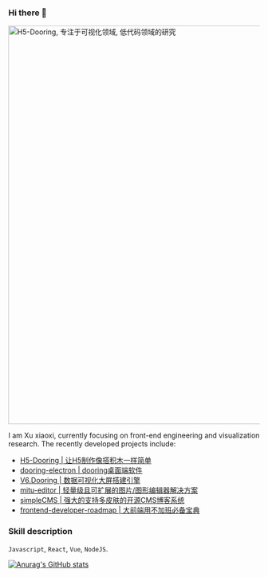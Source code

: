### Hi there 👋
<img src="http://cdn.dooring.cn/dr/blog.png" width=800 alt="H5-Dooring, 专注于可视化领域, 低代码领域的研究" />

I am Xu xiaoxi, currently focusing on front-end engineering and visualization research. The recently developed projects include:

- [H5-Dooring | 让H5制作像搭积木一样简单](https://github.com/MrXujiang/h5-Dooring)
- [dooring-electron | dooring桌面端软件](https://github.com/MrXujiang/dooring-electron-lowcode)
- [V6.Dooring | 数据可视化大屏搭建引擎](http://v6.dooring.cn/beta)
- [mitu-editor | 轻量级且可扩展的图片/图形编辑器解决方案](https://github.com/H5-Dooring/mitu-editor)
- [simpleCMS | 强大的支持多皮肤的开源CMS博客系统](https://github.com/MrXujiang/simpleCMS)
- [frontend-developer-roadmap | 大前端用不加班必备宝典](https://github.com/MrXujiang/frontend-developer-roadmap)

### Skill description

`Javascript`, `React`, `Vue`, `NodeJS`.

[![Anurag's GitHub stats](https://github-readme-stats.vercel.app/api?username=MrXujiang)](https://github.com/anuraghazra/github-readme-stats)
